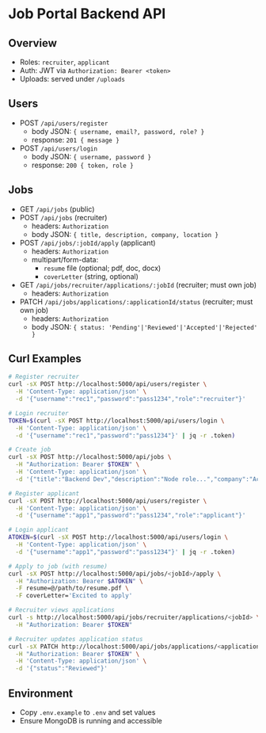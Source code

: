 # Job Portal Backend API

## Overview
- Roles: `recruiter`, `applicant`
- Auth: JWT via `Authorization: Bearer <token>`
- Uploads: served under `/uploads`

## Users
- POST `/api/users/register`
  - body JSON: `{ username, email?, password, role? }`
  - response: `201 { message }`
- POST `/api/users/login`
  - body JSON: `{ username, password }`
  - response: `200 { token, role }`

## Jobs
- GET `/api/jobs` (public)
- POST `/api/jobs` (recruiter)
  - headers: `Authorization`
  - body JSON: `{ title, description, company, location }`
- POST `/api/jobs/:jobId/apply` (applicant)
  - headers: `Authorization`
  - multipart/form-data:
    - `resume` file (optional; pdf, doc, docx)
    - `coverLetter` (string, optional)
- GET `/api/jobs/recruiter/applications/:jobId` (recruiter; must own job)
  - headers: `Authorization`
- PATCH `/api/jobs/applications/:applicationId/status` (recruiter; must own job)
  - headers: `Authorization`
  - body JSON: `{ status: 'Pending'|'Reviewed'|'Accepted'|'Rejected' }`

## Curl Examples
```bash
# Register recruiter
curl -sX POST http://localhost:5000/api/users/register \
  -H 'Content-Type: application/json' \
  -d '{"username":"rec1","password":"pass1234","role":"recruiter"}'

# Login recruiter
TOKEN=$(curl -sX POST http://localhost:5000/api/users/login \
  -H 'Content-Type: application/json' \
  -d '{"username":"rec1","password":"pass1234"}' | jq -r .token)

# Create job
curl -sX POST http://localhost:5000/api/jobs \
  -H "Authorization: Bearer $TOKEN" \
  -H 'Content-Type: application/json' \
  -d '{"title":"Backend Dev","description":"Node role...","company":"Acme","location":"Remote"}'

# Register applicant
curl -sX POST http://localhost:5000/api/users/register \
  -H 'Content-Type: application/json' \
  -d '{"username":"app1","password":"pass1234","role":"applicant"}'

# Login applicant
ATOKEN=$(curl -sX POST http://localhost:5000/api/users/login \
  -H 'Content-Type: application/json' \
  -d '{"username":"app1","password":"pass1234"}' | jq -r .token)

# Apply to job (with resume)
curl -sX POST http://localhost:5000/api/jobs/<jobId>/apply \
  -H "Authorization: Bearer $ATOKEN" \
  -F resume=@/path/to/resume.pdf \
  -F coverLetter='Excited to apply'

# Recruiter views applications
curl -s http://localhost:5000/api/jobs/recruiter/applications/<jobId> \
  -H "Authorization: Bearer $TOKEN"

# Recruiter updates application status
curl -sX PATCH http://localhost:5000/api/jobs/applications/<applicationId>/status \
  -H "Authorization: Bearer $TOKEN" \
  -H 'Content-Type: application/json' \
  -d '{"status":"Reviewed"}'
```

## Environment
- Copy `.env.example` to `.env` and set values
- Ensure MongoDB is running and accessible